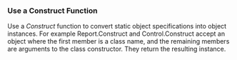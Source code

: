 ### Use a Construct Function

Use a *Construct* function to convert static object specifications into object instances. For example Report.Construct and Control.Construct accept an object where the first member is a class name, and the remaining members are arguments to the class constructor. They return the resulting instance.